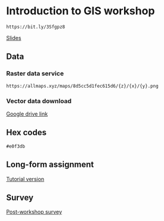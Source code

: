 # Introduction to GIS workshop

`https://bit.ly/3Sfgpz8`

[Slides](https://www.canva.com/design/DAFMSShvkmY/f5HGG-a9NcqjWp6SI85vvg/view?utm_content=DAFMSShvkmY&utm_campaign=designshare&utm_medium=link&utm_source=publishpresent)

## Data

### Raster data service
`https://allmaps.xyz/maps/8d5cc5d1fec615d6/{z}/{x}/{y}.png` 

### Vector data download
[Google drive link](https://drive.google.com/file/d/1cKUtwbPIaWjvI_a_zD-Su_fItkA9u5UT/view)

## Hex codes 
`#e0f3db` 

## Long-form assignment
[Tutorial version](https://harvardmapcollection.github.io/classes/gened1140/fall-2022/assignment/)

## Survey
[Post-workshop survey](https://harvard.az1.qualtrics.com/jfe/form/SV_8vRE6gtTYybRy5M)

